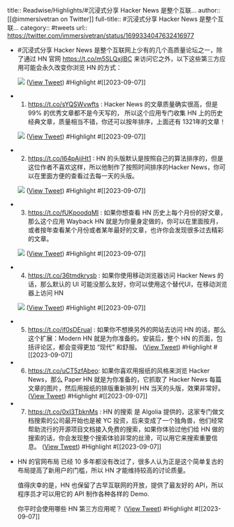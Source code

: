 title:: Readwise/Highlights/#沉浸式分享 Hacker News 是整个互联...
author:: [[@immersivetran on Twitter]]
full-title:: \#沉浸式分享 Hacker News 是整个互联...
category:: #tweets
url:: https://twitter.com/immersivetran/status/1699334047632416977
- #沉浸式分享 Hacker News 是整个互联网上少有的几个高质量论坛之一，除了通过 HN 官网 https://t.co/m5SLQxjlBC 来访问它之外，以下这些第三方应用可能会永久改变你浏览 HN 的方式： 
  
  ![](https://pbs.twimg.com/media/F5UzeaLaYAA6lGH.jpg) ([View Tweet](https://twitter.com/immersivetran/status/1699334047632416977)) #Highlight #[[2023-09-07]]
- 1. https://t.co/sYQSWvwfts : Hacker News 的文章质量确实很高，但是 99% 的优秀文章都不是今天写的， 所以这个应用专门收集 HN 上的历史经典文章，质量相当不错，你还可以按年排序，上面还有 1321年的文章！ 
  
  ![](https://pbs.twimg.com/media/F5UzpnObUAAZluK.jpg) ([View Tweet](https://twitter.com/immersivetran/status/1699334052065763648)) #Highlight #[[2023-09-07]]
- 2. https://t.co/l64pAijHt1 : HN 的头版默认是按照自己的算法排序的，但是这位作者不喜欢这样，所以他制作了按照时间排序的Hacker News，你可以在里面方便的查看过去每一天的头版。 
  
  ![](https://pbs.twimg.com/media/F5Uz1cqaMAAs6xG.jpg) ([View Tweet](https://twitter.com/immersivetran/status/1699334056436261176)) #Highlight #[[2023-09-07]]
- 3. https://t.co/fUKpoodqMI : 如果你想查看 HN 历史上每个月份的好文章，那么这个应用 Wayback HN 就是为你量身定做的，你可以在里面按月，或者按年查看某个月份或者某年最好的文章，也许你会发现很多过去精彩的文章。 
  
  ![](https://pbs.twimg.com/media/F5U0AE0bYAAnIYX.jpg) ([View Tweet](https://twitter.com/immersivetran/status/1699334060852875305)) #Highlight #[[2023-09-07]]
- 4. https://t.co/36tmdkrysb : 如果你使用移动浏览器访问 Hacker News 的话，那么默认的 UI 可能没那么友好，你可以使用这个替代UI，在移动浏览器上访问 HN 
  
  ![](https://pbs.twimg.com/media/F5U0JahaQAAIUm9.jpg) ([View Tweet](https://twitter.com/immersivetran/status/1699334064225010028)) #Highlight #[[2023-09-07]]
- 5. https://t.co/if0sDEruaI : 如果你不想换另外的网站去访问 HN 的话，那么这个扩展：Modern HN 就是为你准备的。安装后，整个 HN 的页面，包括评论区，都会变得更加 “现代” 和舒服。 ([View Tweet](https://twitter.com/immersivetran/status/1699334069639926261)) #Highlight #[[2023-09-07]]
- 6. https://t.co/uCT5zfAbeo: 如果你喜欢用报纸的风格来浏览 Hacker News，那么 Paper HN 就是为你准备的，它抓取了 Hacker News 每篇文章的图片，然后用报纸的排版重新排列 HN 当天的头版，效果非常好。 ([View Tweet](https://twitter.com/immersivetran/status/1699334074354307551)) #Highlight #[[2023-09-07]]
- 7. https://t.co/0xI3TbknMs : HN 的搜索  是 Algolia 提供的，这家专门做文档搜索的公司最开始也是被 YC 投资，后来变成了一个独角兽，他们经常帮助流行的开源项目文档接入免费的搜索，如果你体验过他们给 HN 做的搜索的话，你会发现整个搜索体验非常的丝滑，可以用它来搜索重要信息。 ([View Tweet](https://twitter.com/immersivetran/status/1699334080637415674)) #Highlight #[[2023-09-07]]
- HN 的官网布局 已经 10 多年都没有改过了，很多人认为正是这个简单复古的布局提高了新用户的门槛，所以 HN 才能维持较高的讨论质量。
  
  值得庆幸的是，HN 也保留了古早互联网的开放，提供了最友好的 API，所以程序员才可以用它的 API 制作各种各样的 Demo.
  
  你平时会使用哪些 HN 第三方应用呢？ ([View Tweet](https://twitter.com/immersivetran/status/1699334087222440329)) #Highlight #[[2023-09-07]]